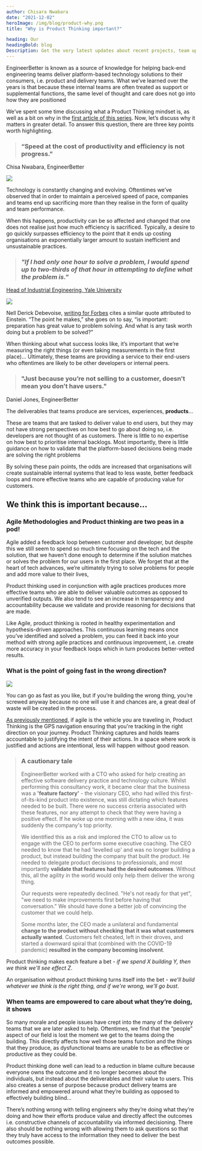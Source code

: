 ```yaml
---
author: Chisara Nwabara
date: "2021-12-02"
heroImage: /img/blog/product-why.png
title: "Why is Product Thinking important?"

heading: Our
headingBold: blog
Description: Get the very latest updates about recent projects, team updates, thoughts and industry news from our team of EngineerBetter experts.
---
```


EngineerBetter is known as a source of knowledge for helping back-end engineering teams deliver platform-based technology solutions to their consumers, i.e. product and delivery teams. What we’ve learned over the years is that because these internal teams are often treated as support or supplemental functions, the same level of thought and care does not go into how they are positioned

We’ve spent some time discussing what a Product Thinking mindset is, as well as a bit on why in the [first article of this series](https://www.engineerbetter.com/blog/product-thinking/). Now, let’s discuss why it matters in greater detail. To answer this question, there are three key points worth highlighting.

> ### “Speed at the cost of productivity and efficiency is not progress."
Chisa Nwabara, EngineerBetter

<img src="/img/blog/agile-mobile.png" class="fit image">

Technology is constantly changing and evolving. Oftentimes we’ve observed that in order to maintain a perceived speed of pace, companies and teams end up sacrificing more than they realise in the form of quality and team performance.

When this happens, productivity can be so affected and changed that one does not realise just how much efficiency is sacrificed. Typically, a desire to go quickly surpasses efficiency to the point that it ends up costing organisations an exponentially larger amount to sustain inefficient and unsustainable practices.

> ### _"If I had only one hour to solve a problem, I would spend up to two-thirds of that hour in attempting to define what the problem is."_
[Head of Industrial Engineering, Yale University](https://quoteinvestigator.com/2014/05/22/solve/)

<img src="/img/blog/einstein.png" class="fit image">

Nell Derick Debevoise, [writing for Forbes](https://www.forbes.com/sites/nelldebevoise/2021/01/26/the-third-critical-step-in-problem-solving-that-einstein-missed/?sh=3105db9b3807) cites a similar quote attributed to Einstein. “The point he makes,” she goes on to say, “is important: preparation has great value to problem solving. And what is any task worth doing but a problem to be solved?”

When thinking about what success looks like, it’s important that we’re measuring the right things (or even taking measurements in the first place)... Ultimately, these teams are providing a service to their end-users who oftentimes are likely to be other developers or internal peers.

> ### "Just because you’re not selling to a customer, doesn’t mean you don’t have users."
Daniel Jones, EngineerBetter

The deliverables that teams produce are services, experiences, __products__…

These are teams that are tasked to deliver value to end users, but they may not have strong perspectives on how best to go about doing so, i.e. developers are not thought of as customers. There is little to no expertise on how best to prioritise internal backlogs. Most importantly, there is little guidance on how to validate that the platform-based decisions being made are solving the right problems

By solving these pain points, the odds are increased that organisations will create sustainable internal systems that lead to less waste, better feedback loops and more effective teams who are capable of producing value for customers.

## We think this is important because…

### Agile Methodologies and Product thinking are two peas in a pod!

Agile added a feedback loop between customer and developer, but despite this we still seem to spend so much time focusing on the tech and the solution, that we haven’t done enough to determine if the solution matches or solves the problem for our users in the first place. We forget that at the heart of tech advances, we’re ultimately trying to solve problems for people and add more value to their lives,

Product thinking used in conjunction with agile practices produces more effective teams who are able to deliver valuable outcomes as opposed to unverified outputs. We also tend to see an increase in transparency and accountability because we validate and provide reasoning for decisions that are made.

Like Agile, product thinking is rooted in healthy experimentation and hypothesis-driven approaches. This continuous learning means once you’ve identified and solved a problem, you can feed it back into your method with strong agile practices and continuous improvement, i.e. create more accuracy in your feedback loops which in turn produces better-vetted results.

### What is the point of going fast in the wrong direction?

<img src="/img/blog/maze.png" class="fit image">

You can go as fast as you like, but if you’re building the wrong thing, you’re screwed anyway because no one will use it and chances are, a great deal of waste will be created in the process.

[As previously mentioned](https://www.engineerbetter.com/blog/product-thinking/), if agile is the vehicle you are traveling in, Product Thinking is the GPS navigation ensuring that you're tracking in the right direction on your journey. Product Thinking captures and holds teams accountable to justifying the intent of their actions. In a space where work is justified and actions are intentional, less will happen without good reason.

> ### A cautionary tale
>
> EngineerBetter worked with a CTO who asked for help creating an effective software delivery practice and technology culture. Whilst performing this consultancy work, it became clear that the business was a __'feature factory'__ - the visionary CEO, who had willed this first-of-its-kind product into existence, was still dictating which features needed to be built. There were no success criteria associated with these features, nor any attempt to check that they were having a positive effect. If he woke up one morning with a new idea, it was suddenly the company's top priority.
>
> We identified this as a risk and implored the CTO to allow us to engage with the CEO to perform some executive coaching. The CEO needed to know that he had 'levelled up' and was no longer building a product, but instead building the company that built the product. He needed to delegate product decisions to professionals, and most importantly __validate that features had the desired outcomes__. Without this, all the agility in the world would only help them deliver the wrong thing.
>
> Our requests were repeatedly declined. "He's not ready for that yet", "we need to make improvements first before having that conversation." We should have done a better job of convincing the customer that we could help.
>
> Some months later, the CEO made a unilateral and fundamental __change to the product without checking that it was what customers actually wanted__. Customers felt cheated, left in their droves, and started a downward spiral that (combined with the COVID-19 pandemic) __resulted in the company becoming insolvent__.

Product thinking makes each feature a bet - _if we spend X building Y, then we think we'll see effect Z_.

An organisation without product thinking turns itself into the bet - _we'll build whatever we think is the right thing, and if we're wrong, we'll go bust_.


### When teams are empowered to care about what they’re doing, it shows

So many morale and people issues have crept  into the many of the delivery teams that we are later asked to help. Oftentimes, we find that the “people” aspect of our field is lost the moment we get to the teams doing the building. This directly affects how well those teams function and the things that they produce, as dysfunctional teams are unable to be as effective or productive as they could be.

Product thinking done well can lead to a reduction in blame culture because everyone owns the outcome and it no longer becomes about the individuals, but instead about the deliverables and their value to users. This also creates a sense of purpose because product delivery teams are informed and empowered around what they’re building as opposed to effectively building blind…

There’s nothing wrong with telling engineers why they’re doing what they’re doing and how their efforts produce value and directly affect the outcomes i.e. constructive channels of accountability via informed decisioning. There also should be nothing wrong with allowing them to ask questions so that they truly have access to the information they need to deliver the best outcomes possible.

